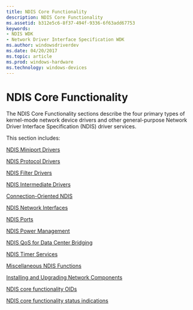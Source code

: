 ```yaml
---
title: NDIS Core Functionality
description: NDIS Core Functionality
ms.assetid: b312e5c6-8f37-494f-9336-6f63add67753
keywords:
- NDIS WDK
- Network Driver Interface Specification WDK
ms.author: windowsdriverdev
ms.date: 04/20/2017
ms.topic: article
ms.prod: windows-hardware
ms.technology: windows-devices
---
```


# NDIS Core Functionality


The NDIS Core Functionality sections describe the four primary types of kernel-mode network device drivers and other general-purpose Network Driver Interface Specification (NDIS) driver services.

This section includes:

[NDIS Miniport Drivers](ndis-miniport-drivers.md)

[NDIS Protocol Drivers](ndis-protocol-drivers.md)

[NDIS Filter Drivers](ndis-filter-drivers2.md)

[NDIS Intermediate Drivers](ndis-intermediate-drivers2.md)

[Connection-Oriented NDIS](connection-oriented-ndis.md)

[NDIS Network Interfaces](ndis-network-interfaces2.md)

[NDIS Ports](ndis-ports.md)

[NDIS Power Management](ndis-power-management.md)

[NDIS QoS for Data Center Bridging](ndis-qos-for-data-center-bridging.md)

[NDIS Timer Services](ndis-timer-services2.md)

[Miscellaneous NDIS Functions](miscellaneous-ndis-functions.md)

[Installing and Upgrading Network Components](installing-and-upgrading-network-components.md)

[NDIS core functionality OIDs](ndis-core-functionality-oids.md)

[NDIS core functionality status indications](ndis-core-functionality-status-indications.md)

